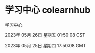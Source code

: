 # 学习中心 colearnhub
[学习中心](http://27.19.32.45:56308/colearnhub/)

2023年 05月 26日 星期五 01:50:08 CST

2023年 05月 25日 星期四 17:50:08 GMT

